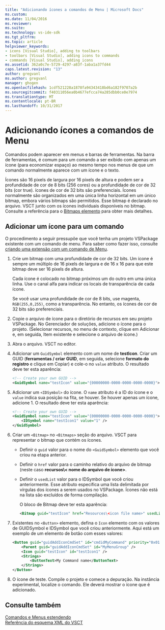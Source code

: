 ```yaml
---
title: "Adicionando ícones a comandos de Menu | Microsoft Docs"
ms.custom: 
ms.date: 11/04/2016
ms.reviewer: 
ms.suite: 
ms.technology: vs-ide-sdk
ms.tgt_pltfrm: 
ms.topic: article
helpviewer_keywords:
- icons [Visual Studio], adding to toolbars
- toolbars [Visual Studio], adding icons to commands
- commands [Visual Studio], adding icons
ms.assetid: 362a0c7e-5729-4297-a83f-1aba1a37fd44
caps.latest.revision: "13"
author: gregvanl
ms.author: gregvanl
manager: ghogen
ms.openlocfilehash: 1cdf521228a1878fa94343418bd6a182f9707a2b
ms.sourcegitcommit: f40311056ea0b4677efcca74a285dbb0ce0e7974
ms.translationtype: MT
ms.contentlocale: pt-BR
ms.lasthandoff: 10/31/2017
---
```

# <a name="adding-icons-to-menu-commands"></a>Adicionando ícones a comandos de Menu
Comandos podem aparecer em menus e barras de ferramentas. Na barra de ferramentas, é comum para um comando a ser exibido com apenas um ícone (para economizar espaço) ao mesmo tempo nos menus de que um comando normalmente aparece com um ícone e o texto.  
  
 Ícones são 16 pixels de largura por 16 pixels de altura e podem ser a profundidade de cor de 8 bits (256 cores) ou a profundidade de cor de 32 bits (cor true). ícones de cor de 32 bits são preferenciais. Ícones normalmente são organizados em uma única linha horizontal em um único bitmap, embora vários bitmaps são permitidos. Esse bitmap é declarado no arquivo. VSCT junto com os ícones individuais disponíveis no bitmap. Consulte a referência para o [Bitmaps elemento](../extensibility/bitmaps-element.md) para obter mais detalhes.  
  
## <a name="adding-an-icon-to-a-command"></a>Adicionar um ícone para um comando  
 O procedimento a seguir pressupõe que você tenha um projeto VSPackage existente com um comando de menu. Para saber como fazer isso, consulte [criando uma extensão com um comando de Menu](../extensibility/creating-an-extension-with-a-menu-command.md).  
  
1.  Crie um bitmap com uma profundidade de cor de 32 bits. Um ícone é sempre um múltiplo de 16 pixels de largura e de 16 x 16 para que este bitmap deve ser 16 pixels de altura.  
  
     Cada ícone é colocado no bitmap próximos um do outro em uma única linha. Use o canal alfa para indicar os locais de transparência de cada ícone.  
  
     Se você usar uma profundidade de cor de 8 bits, use magenta, `RGB(255,0,255)`, como a transparência. No entanto, os ícones de cor de 32 bits são preferenciais.  
  
2.  Copie o arquivo de ícone para o diretório de recursos em seu projeto VSPackage. No Gerenciador de soluções, adicione o ícone para o projeto. (Selecionar recursos, no menu de contexto, clique em Adicionar e, em seguida, Item existente e selecione o arquivo de ícone.)  
  
3.  Abra o arquivo. VSCT no editor.  
  
4.  Adicionar um `GuidSymbol` elemento com um nome de **testIcon**. Criar um GUID (**ferramentas / criar GUID**, em seguida, selecione **formato do registro** e clique em Copiar) e cole-o no `value` atributo. O resultado deve ter esta aparência:  
  
    ```xml  
    <!-- Create your own GUID -->  
    <GuidSymbol name="testIcon" value="{00000000-0000-0000-0000-0000}">  
    ```  
  
5.  Adicionar um `<IDSymbol>` do ícone. O `name` atributo é a ID do ícone e o `value` indica sua posição na fita, se houver. Se houver apenas um ícone, adicione 1. O resultado deve ter esta aparência:  
  
    ```xml  
    <!-- Create your own GUID -->  
    <GuidSymbol name="testIcon" value="{00000000-0000-0000-0000-0000}">  
        <IDSymbol name="testIcon1" value="1" />  
    </GuidSymbol>  
    ```  
  
6.  Criar um `<Bitmap>` no `<Bitmaps>` seção do arquivo. VSCT para representar o bitmap que contém os ícones.  
  
    -   Definir o `guid` valor para o nome do `<GuidSymbol>` elemento que você criou na etapa anterior.  
  
    -   Definir o `href` valor para o caminho relativo do arquivo de bitmap (neste caso **recursos\\< nome do arquivo de ícone\>**.  
  
    -   Definir o `usedList` valor para o IDSymbol que você criou anteriormente. Esse atributo especifica uma lista delimitada por vírgulas dos ícones a serem usados no VSPackage. Ícones não está na lista são excluídos de forma compilação.  
  
         O bloco de Bitmap deve ter esta aparência:  
  
        ```xml  
        <Bitmap guid="testIcon" href="Resources\<icon file name>" usedList="testIcon1"/>  
        ```  
  
7.  Existentes no `<Button>` elemento, defina o `Icon` elemento com os valores de GUIDSymbol e IDSymbol que você criou anteriormente. Aqui está um exemplo de um elemento de botão com esses valores:  
  
    ```xml  
    <Button guid="guidAddIconCmdSet" id="cmdidMyCommand" priority="0x0100" type="Button">  
        <Parent guid="guidAddIconCmdSet" id="MyMenuGroup" />  
        <Icon guid="testIcon" id="testIcon1" />  
        <Strings>  
            <ButtonText>My Command name</ButtonText>  
        </Strings>  
    </Button>  
    ```  
  
8.  O ícone de teste. Compile o projeto e comece a depuração. Na instância experimental, localize o comando. Ele deverá mostrar o ícone que é adicionado.  
  
## <a name="see-also"></a>Consulte também  
 [Comandos e Menus estendendo](../extensibility/extending-menus-and-commands.md)   
 [Referência do esquema XML do VSCT](../extensibility/vsct-xml-schema-reference.md)